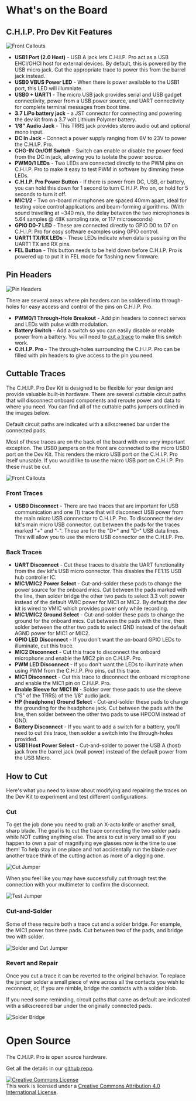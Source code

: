 # What's on the Board

## C.H.I.P. Pro Dev Kit Features

![Front Callouts](images/frontCallout.jpg)

* **USB1 Port (2.0 Host)** - USB A jack lets C.H.I.P. Pro act as a USB EHCI/OHCI host for external devices. By default, this is powered by the USB micro jack. Cut the appropriate trace to power this from the barrel jack instead. 
* **USB0 VBUS Power LED** - When there is power available to the USB1 port, this LED will illumniate.
* **USB0 + UART1** - The micro USB jack provides serial and USB gadget connectivity, power from a USB power source, and UART connectivity for complete terminal messages from boot time.
* **3.7 LiPo battery jack** - a JST connector for connecting and powering the dev kit from a 3.7 volt Lithium Polymer battery.
* **1/8" Audio Jack** - This TRRS jack provides stereo audio out and optional mono input.
* **DC In Jack** - Connect a power supply ranging from 6V to 23V to power the C.H.I.P. Pro.
* **CHG-IN On/Off Switch** - Switch can enable or disable the power feed from the DC in jack, allowing you to isolate the power source.
* **PWM0/1 LEDs** - Two LEDs are connected directly to the PWM pins on C.H.I.P. Pro to make it easy to test PWM in software by dimming these LEDs.
* **C.H.I.P. Pro Power Button** - If there is power from DC, USB, or battery, you can hold this down for 1 second to turn C.H.I.P. Pro on, or hold for 5 seconds to turn it off.
* **MIC1/2** - Two on-board microphones are spaced 40mm apart, ideal for testing voice control applications and beam-forming algorithms. (With sound travelling at ~340 m/s, the delay between the two microphones is 5.64 samples @ 48K sampling rate, or 117 microseconds)
* **GPIO D0-7 LED** - These are connected directly to GPIO D0 to D7 on C.H.I.P. Pro for easy software examples using GPIO control.
* **UART1 TX/RX LEDs** - These LEDs indicate when data is passing on the UART1 TX and RX pins.
* **FEL Button** - This button needs to be held down before C.H.I.P. Pro is powered up to put it in FEL mode for flashing new firmware.

## Pin Headers

![Pin Headers](images/ThruHoles.jpg)

There are several areas where pin headers can be soldered into through-holes for easy access and control of the pins on C.H.I.P. Pro.

* **PWM0/1 Through-Hole Breakout** - Add pin headers to connect servos and LEDs with pulse width modulation.
* **Battery Switch** - Add a switch so you can easily disable or enable power from a battery. You will need to [cut a trace](#back-traces) to make this switch work. 
* **C.H.I.P. Pro** - The through-holes surrounding the C.H.I.P. Pro can be filled with pin headers to give access to the pin you need.

## Cuttable Traces

The C.H.I.P. Pro Dev Kit is designed to be flexible for your design and provide valuable built-in hardware. There are several cuttable circuit paths that will disconnect onboard components and reroute power and data to where you need. You can find all of the cuttable paths jumpers outlined in the images below.

Default circuit paths are indicated with a silkscreened bar under the connected pads. 

Most of these traces are on the back of the board with one very important exception. The USB0 jumpers on the front are connected to the micro USB0 port on the Dev Kit. This renders the micro USB port on the C.H.I.P. Pro itself unusable. If you would like to use the micro USB port on C.H.I.P. Pro these must be cut. 

![Front Callouts](images/cutJumpers.jpg)

### Front Traces

* **USB0 Disconnect** - There are two traces that are important for USB communication and one (1) trace that will disconnect USB power from the main micro USB connnector to C.H.I.P. Pro. To disconnect the dev kit's main micro USB connector, cut between the pads for the traces marked "+" and "-". These are for the "D+" and "D-" USB data lines. This will allow you to use the micro USB connector on the C.H.I.P. Pro.

### Back Traces

* **UART Disconnect** - Cut these traces to disable the UART functionality from the dev kit's USB micro connector. This disables the FE1.1S USB hub controller IC.
* **MIC1/MIC2 Power Select** - Cut-and-solder these pads to change the power source for the onboard mics. Cut between the pads marked with the line, then solder bridge the other two pads to select 3.3 volt power instead of the default VMIC power for MIC1 or MIC2. By default the dev kit is wired to VMIC which provides power only while recording. 
* **MIC1/MIC2 Ground Select** - Cut-and-solder these pads to change the ground for the onboard mics. Cut between the pads with the line, then solder between the other two pads to select GND instead of the default AGND power for MIC1 or MIC2.
* **GPIO LED Disconnect** - If you don't want the on-board GPIO LEDs to illuminate, cut this trace.
* **MIC2 Disconnect** - Cut this trace to disconnect the onboard microphone and enable the MIC2 pin on C.H.I.P. Pro.
* **PWM LED Disconnect** - If you don't want the LEDs to illuminate when using PWM from the C.H.I.P. Pro pins, cut this trace. 
* **MIC1 Disconnect** - Cut this trace to disconnect the onboard microphone and enable the MIC1 pin on C.H.I.P. Pro.
* **Enable Sleeve for MIC1 IN** - Solder over these pads to use the sleeve ("S" of the TRRS) of the 1/8" audio jack.
* **HP (headphone) Ground Select** - Cut-and-solder these pads to change the grounding for the headphone jack. Cut between the pads with the line, then solder between the other two pads to use HPCOM instead of GND.
* **Battery Disconnect** - If you want to add a switch for a battery, you'll need to cut this trace, then solder a switch into the through-holes provided.
* **USB1 Host Power Select** - Cut-and-solder to power the USB A (host) jack from the barrel jack (wall power) instead of the default power from the USB Micro. 

## How to Cut

Here's what you need to know about modifying and repairing the traces on the Dev Kit to experiment and test different configurations.

### Cut 
To get the job done you need to grab an X-acto knife or another small, sharp blade. The goal is to cut the trace connecting the two solder pads while NOT cutting anything else. The area to cut is very small so if you happen to own a pair of magnifying eye glasses now is the time to use them! To help stay in one place and not accidentally run the blade over another trace think of the cutting action as more of a digging one. 

![Cut Jumper](images/traces_cut.jpg)

When you feel like you may have successfully cut through test the connection with your multimeter to confirm the disconnect.
 	
![Test Jumper](images/traces_test.jpg)

### Cut-and-Solder
Some of these require both a trace cut and a solder bridge. For example, the MIC1 power has three pads. Cut between two of the pads, and bridge two with solder.

![Solder and Cut Jumper](images/traces_solderCutHand.jpg)

### Revert and Repair
Once you cut a trace it can be reverted to the original behavior. To replace the jumper solder a small piece of wire across all the contacts you wish to reconnect, or, if you are nimble, bridge the contacts with a solder blob.

If you need some reminding, circuit paths that came as default are indicated with a silkscreened bar under the originally connected pads.

![Solder Bridge](images/traces_solderBridge.jpg)

# Open Source
The C.H.I.P. Pro is open source hardware. 

Get all the details in our [github repo](https://github.com/NextThingCo/CHIP_Pro-Hardware).

<a rel="license" href="http://creativecommons.org/licenses/by/4.0/"><img alt="Creative Commons License" style="border-width:0" src="https://i.creativecommons.org/l/by/4.0/88x31.png" /></a><br />This work is licensed under a <a rel="license" href="http://creativecommons.org/licenses/by/4.0/">Creative Commons Attribution 4.0 International License</a>.

